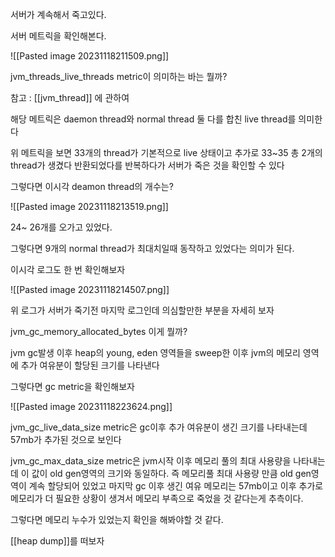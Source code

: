 서버가 계속해서 죽고있다.

서버 메트릭을 확인해본다.

![[Pasted image 20231118211509.png]]

jvm_threads_live_threads metric이 의미하는 바는 뭘까?

참고 : [[jvm_thread]] 에 관하여

해당 메트릭은 daemon thread와 normal thread 둘 다를 합친 live thread를 의미한다

위 메트릭을 보면 33개의 thread가 기본적으로 live 상태이고 추가로 33~35 총 2개의 thread가 생겼다 반환되었다를 반복하다가 서버가 죽은 것을 확인할 수 있다

그렇다면 이시각 deamon thread의 개수는?

![[Pasted image 20231118213519.png]]

24~ 26개를 오가고 있었다.

그렇다면 9개의 normal thread가 최대치일때 동작하고 있었다는 의미가 된다.

이시각 로그도 한 번 확인해보자

![[Pasted image 20231118214507.png]]

위 로그가 서버가 죽기전 마지막 로그인데 의심할만한 부분을 자세히 보자

jvm_gc_memory_allocated_bytes 이게 뭘까?

jvm gc발생 이후 heap의 young, eden 영역들을 sweep한 이후 jvm의 메모리 영역에 추가 여유분이 할당된 크기를 나타낸다

그렇다면 gc metric을 확인해보자

![[Pasted image 20231118223624.png]]

jvm_gc_live_data_size metric은 gc이후 추가 여유분이 생긴 크기를 나타내는데 57mb가 추가된 것으로 보인다

jvm_gc_max_data_size metric은 jvm시작 이후 메모리 풀의 최대 사용량을 나타내는데 이 값이 old gen영역의 크기와 동일하다.
즉 메모리풀 최대 사용량 만큼 old gen영역이 계속 할당되어 있었고 마지막 gc 이후 생긴 여유 메모리는 57mb이고 이후 추가로 메모리가 더 필요한 상황이 생겨서
메모리 부족으로 죽었을 것 같다는게 추측이다.

그렇다면 메모리 누수가 있었는지 확인을 해봐야할 것 같다.

[[heap dump]]를 떠보자
